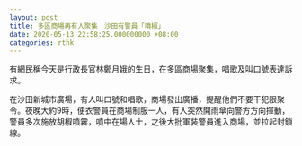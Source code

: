 ```yaml
---
layout: post
title: 多區商場再有人聚集　沙田有警員「噴椒」
date: 2020-05-13 22:58:25.000000000 +08:00
categories: rthk
---
```


有網民稱今天是行政長官林鄭月娥的生日，在多區商場聚集，唱歌及叫口號表達訴求。

在沙田新城市廣場，有人叫口號和唱歌，商場發出廣播，提醒他們不要干犯限聚令。夜晚大約9時，便衣警員在商場制服一人，有人突然開雨傘向警方方向揮動，警員多次施放胡椒噴霧，噴中在場人士，之後大批軍裝警員進入商場，並拉起封鎖線。
